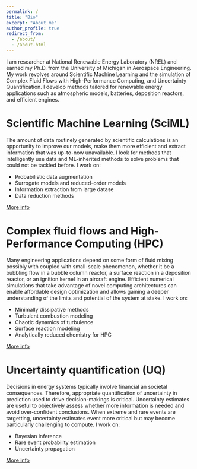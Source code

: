 ```yaml
---
permalink: /
title: "Bio"
excerpt: "About me"
author_profile: true
redirect_from: 
  - /about/
  - /about.html
---
```


I am researcher at National Renewable Energy Laboratory (NREL) and earned my Ph.D. from the University of Michigan in Aerospace Engineering. My work revolves around Scientific Machine Learning and the simulation of Complex Fluid Flows with High-Performance Computing, and Uncertainty Quantification. I develop methods tailored for renewable energy applications such as atmospheric models, batteries, deposition reactors, and efficient engines. 

Scientific Machine Learning (SciML)
======
The amount of data routinely generated by scientific calculations is an opportunity to improve our models, make them more efficient and extract information that was up-to-now unavailable. I look for methods that intelligently use data and ML-inherited methods to solve problems that could not be tackled before. I work on:
- Probabilistic data augmentation
- Surrogate models and reduced-order models
- Information extraction from large datase
- Data reduction methods

[More info](https://malihass.github.io/sciml) 

Complex fluid flows and High-Performance Computing (HPC)
======
Many engineering applications depend on some form of fluid mixing possibly with coupled with small-scale phenomenon, whether it be a bubbling flow in a bubble column reactor, a surface reaction in a deposition reactor, or an ignition kernel in an aircraft engine. Efficient numerical simulations that take advantage of novel computing architectures can enable affordable design optimization and allows gaining a deeper understanding of the limits and potential of the system at stake. 
I work on:
- Minimally dissipative methods
- Turbulent combustion modeling
- Chaotic dynamics of turbulence
- Surface reaction modeling
- Analytically reduced chemistry for HPC

[More info](https://malihass.github.io/cfm) 

Uncertainty quantification (UQ)
======
Decisions in energy systems typically involve financial an societal consequences. Therefore, appropriate quantification of uncertainty in prediction used to drive decision-makings is critical. Uncertainty estimates are useful to objectively assess whether more information is needed and avoid over-confident conclusions. When extreme and rare events are targetting, uncertainty estimates event more critical but may become particularly challenging to compute.
I work on:
- Bayesian inference
- Rare event probability estimation 
- Uncertainty propagation

[More info](https://malihass.github.io/uq) 
